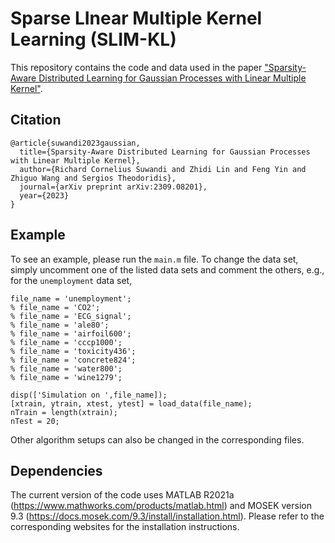 # Sparse LInear Multiple Kernel Learning (SLIM-KL)

This repository contains the code and data used in the paper ["Sparsity-Aware Distributed Learning for Gaussian Processes with Linear Multiple Kernel"](https://arxiv.org/abs/2309.08201).

## Citation
```
@article{suwandi2023gaussian,
  title={Sparsity-Aware Distributed Learning for Gaussian Processes with Linear Multiple Kernel},
  author={Richard Cornelius Suwandi and Zhidi Lin and Feng Yin and Zhiguo Wang and Sergios Theodoridis},
  journal={arXiv preprint arXiv:2309.08201},
  year={2023}
}
```

## Example
To see an example, please run the `main.m` file. To change the data set, simply uncomment one of the listed data sets and comment the others, e.g., for the `unemployment` data set,
```
file_name = 'unemployment';
% file_name = 'CO2';
% file_name = 'ECG_signal';
% file_name = 'ale80';
% file_name = 'airfoil600';
% file_name = 'cccp1000';
% file_name = 'toxicity436';
% file_name = 'concrete824';
% file_name = 'water800';
% file_name = 'wine1279';

disp(['Simulation on ',file_name]);
[xtrain, ytrain, xtest, ytest] = load_data(file_name);
nTrain = length(xtrain);
nTest = 20;
```
Other algorithm setups can also be changed in the corresponding files.

## Dependencies
The current version of the code uses MATLAB R2021a (https://www.mathworks.com/products/matlab.html) and MOSEK version 9.3 (https://docs.mosek.com/9.3/install/installation.html). Please refer to the corresponding websites for the installation instructions.
